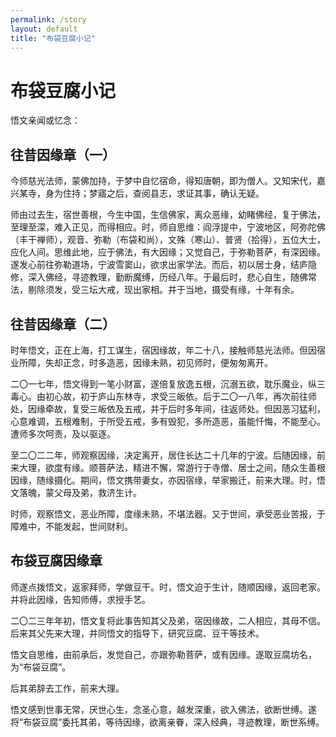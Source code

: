 ```yaml
---
permalink: /story
layout: default
title: "布袋豆腐小记"
---
```


# 布袋豆腐小记

悟文亲闻或忆念：

## 往昔因缘章（一）

今师慈光法师，蒙佛加持，于梦中自忆宿命，得知唐朝，即为僧人。又知宋代，嘉兴某寺，身为住持；梦寤之后，查阅县志，求证其事，确认无疑。

师由过去生，宿世善根，今生中国，生信佛家，离众恶缘，幼睹佛经，复于佛法，至理至深，难入正见，而得相应。时，师自思维：阎浮提中，宁波地区，阿弥陀佛（丰干禅师），观音、弥勒（布袋和尚），文殊（寒山）、普贤（拾得），五位大士，应化人间。思维此地，应于佛法，有大因缘；又觉自己，于弥勒菩萨，有深因缘。遂发心前往弥勒道场，宁波雪窦山，欲求出家学法。而后，初以居士身，结庐隐修，深入佛经，寻迹教理，勤断魔缚，历经八年。于最后时，悲心自生，随佛常法，剔除须发，受三坛大戒，现出家相。并于当地，摄受有缘，十年有余。

## 往昔因缘章（二）

时年悟文，正在上海，打工谋生，宿因缘故，年二十八，接触师慈光法师。但因宿业所障，失却正念，时多造恶，因缘未熟，初见师时，便匆匆离开。

二〇一七年，悟文得到一笔小财富，遂倍复放逸五根，沉溺五欲，耽乐魔业，纵三毒心。由初心故，初于庐山东林寺，求受三皈依。后于二〇一八年，再次前往师处，因缘牵故，复受三皈依及五戒，并于后时多年间，往返师处。但因恶习猛利，心意难调，五根难制，于所受五戒，多有毁犯，多所造恶，虽能忏悔，不能至心。遭师多次呵责，及以驱逐。

至二〇二二年，师观察因缘，决定离开，居住长达二十几年的宁波。后随因缘，前来大理，欲度有缘。顺菩萨法，精进不懈，常游行于寺僧、居士之间，随众生善根因缘，随缘摄化。期间，悟文携带妻女，亦因宿缘，举家搬迁，前来大理。时，悟文落魄，蒙父母及弟，救济生计。

时师，观察悟文，恶业所障，度缘未熟，不堪法器。又于世间，承受恶业苦报，于障难中，不能发起，世间财利。

## 布袋豆腐因缘章

师遂点拨悟文，返家拜师，学做豆干。时，悟文迫于生计，随顺因缘，返回老家。并将此因缘，告知师傅，求授手艺。

二〇二三年年初，悟文复将此事告知其父及弟，宿因缘故，二人相应，其母不信。后来其父先来大理，并同悟文的指导下，研究豆腐、豆干等技术。

悟文自思维，由前承后，发觉自己，亦跟弥勒菩萨，或有因缘。遂取豆腐坊名，为“布袋豆腐”。

后其弟辞去工作，前来大理。

悟文感到世事无常，厌世心生，念圣心意，越发深重，欲入佛法，欲断世缚。遂将“布袋豆腐”委托其弟，等待因缘，欲离亲眷，深入经典，寻迹教理，断世系缚。
